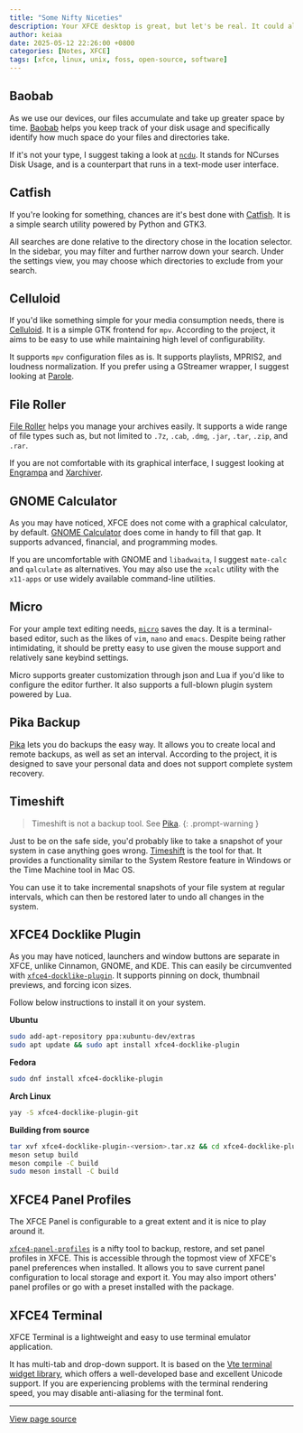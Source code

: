 ```yaml
---
title: "Some Nifty Niceties"
description: Your XFCE desktop is great, but let's be real. It could always use a few more fantastic apps.
author: keiaa
date: 2025-05-12 22:26:00 +0800
categories: [Notes, XFCE]
tags: [xfce, linux, unix, foss, open-source, software]
---
```


## Baobab

As we use our devices, our files accumulate and take up greater space by time. [Baobab](https://apps.gnome.org/Baobab/) helps you keep track of your disk usage and specifically identify how much space do your files and directories take.

If it's not your type, I suggest taking a look at [`ncdu`](https://dev.yorhel.nl/ncdu). It stands for NCurses Disk Usage, and is a counterpart that runs in a text-mode user interface.

## Catfish

If you're looking for something, chances are it's best done with [Catfish](https://docs.xfce.org/apps/catfish/start). It is a simple search utility powered by Python and GTK3.

All searches are done relative to the directory chose in the location selector. In the sidebar, you may filter and further narrow down your search. Under the settings view, you may choose which directories to exclude from your search.

## Celluloid

If you'd like something simple for your media consumption needs, there is [Celluloid](https://celluloid-player.github.io). It is a simple GTK frontend for `mpv`. According to the project, it aims to be easy to use while maintaining high level of configurability.

It supports `mpv` configuration files as is. It supports playlists, MPRIS2, and loudness normalization. If you prefer using a GStreamer wrapper, I suggest looking at [Parole](https://docs.xfce.org/apps/parole/introduction).

## File Roller

[File Roller](https://gitlab.gnome.org/GNOME/file-roller) helps you manage your archives easily. It supports a wide range of file types such as, but not limited to `.7z`, `.cab`, `.dmg`, `.jar`, `.tar`, `.zip`, and `.rar`.

If you are not comfortable with its graphical interface, I suggest looking at [Engrampa](https://wiki.mate-desktop.org/mate-desktop/applications/engrampa/) and [Xarchiver](https://github.com/ib/xarchiver).

## GNOME Calculator

As you may have noticed, XFCE does not come with a graphical calculator, by default. [GNOME Calculator](https://apps.gnome.org/Calculator/) does come in handy to fill that gap. It supports advanced, financial, and programming modes. 

If you are uncomfortable with GNOME and `libadwaita`, I suggest `mate-calc` and `qalculate` as alternatives. You may also use the `xcalc` utility with the `x11-apps` or use widely available command-line utilities.

## Micro

For your ample text editing needs, [`micro`](https://micro-editor.github.io) saves the day. It is a terminal-based editor, such as the likes of `vim`, `nano` and `emacs`. Despite being rather intimidating, it should be pretty easy to use given the mouse support and relatively sane keybind settings.

Micro supports greater customization through json and Lua if you'd like to configure the editor further. It also supports a full-blown plugin system powered by Lua.

## Pika Backup

[Pika](https://apps.gnome.org/PikaBackup/) lets you do backups the easy way. It allows you to create local and remote backups, as well as set an interval. According to the project, it is designed to save your personal data and does not support complete system recovery.

## Timeshift

> Timeshift is not a backup tool. See [Pika](#pika-backup).
{: .prompt-warning }

Just to be on the safe side, you'd probably like to take a snapshot of your system in case anything goes wrong. [Timeshift](https://github.com/linuxmint/timeshift) is the tool for that. It provides a functionality similar to the System Restore feature in Windows or the Time Machine tool in Mac OS.

You can use it to take incremental snapshots of your file system at regular intervals, which can then be restored later to undo all changes in the system.

## XFCE4 Docklike Plugin

As you may have noticed, launchers and window buttons are separate in XFCE, unlike Cinnamon, GNOME, and KDE. This can easily be circumvented with [`xfce4-docklike-plugin`](https://docs.xfce.org/panel-plugins/xfce4-docklike-plugin/start). It supports pinning on dock, thumbnail previews, and forcing icon sizes.

Follow below instructions to install it on your system.

**Ubuntu**

```bash
sudo add-apt-repository ppa:xubuntu-dev/extras
sudo apt update && sudo apt install xfce4-docklike-plugin
```

**Fedora**

```bash
sudo dnf install xfce4-docklike-plugin
```

**Arch Linux**

```bash
yay -S xfce4-docklike-plugin-git
```

**Building from source**

```bash
tar xvf xfce4-docklike-plugin-<version>.tar.xz && cd xfce4-docklike-plugin-<version>
meson setup build 
meson compile -C build 
sudo meson install -C build
```

## XFCE4 Panel Profiles

The XFCE Panel is configurable to a great extent and it is nice to play around it.

[`xfce4-panel-profiles`](https://docs.xfce.org/apps/xfce4-panel-profiles/start) is a nifty tool to backup, restore, and set panel profiles in XFCE. This is accessible through the topmost view of XFCE's panel preferences when installed. It allows you to save current panel configuration to local storage and export it. You may also import others' panel profiles or go with a preset installed with the package.

## XFCE4 Terminal

XFCE Terminal is a lightweight and easy to use terminal emulator application.

It has multi-tab and drop-down support. It is based on the [Vte terminal widget library](https://gitlab.gnome.org/GNOME/vte/), which offers a well-developed base and excellent Unicode support. If you are experiencing problems with the terminal rendering speed, you may disable anti-aliasing for the terminal font.

---

[View page source](https://github.com/nozomi-75/xfce-notes/blob/main/_posts/2025-05-12-some-nifty-niceties.markdown)
